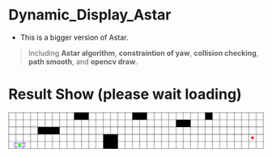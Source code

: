 # Dynamic_Display_Astar

* This is a bigger version of Astar.
> Including __Astar algorithm__, __constraintion of yaw__, __collision checking__, __path smooth__, and __opencv draw__.

# Result Show (please wait loading)
![show](dynamic.gif)
